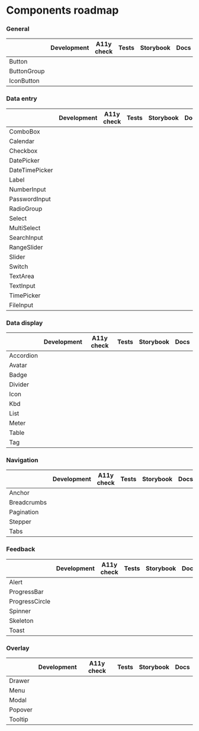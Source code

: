 # Components roadmap

### General

|             | Development | A11y check | Tests | Storybook | Docs |
| ----------- | :---------: | :--------: | :---: | :-------: | :--: |
| Button      |             |            |       |           |      |
| ButtonGroup |             |            |       |           |      |
| IconButton  |             |            |       |           |      |

### Data entry

|                | Development | A11y check | Tests | Storybook | Docs |
| -------------- | :---------: | :--------: | :---: | :-------: | :--: |
| ComboBox       |             |            |       |           |      |
| Calendar       |             |            |       |           |      |
| Checkbox       |             |            |       |           |      |
| DatePicker     |             |            |       |           |      |
| DateTimePicker |             |            |       |           |      |
| Label          |             |            |       |           |      |
| NumberInput    |             |            |       |           |      |
| PasswordInput  |             |            |       |           |      |
| RadioGroup     |             |            |       |           |      |
| Select         |             |            |       |           |      |
| MultiSelect    |             |            |       |           |      |
| SearchInput    |             |            |       |           |      |
| RangeSlider    |             |            |       |           |      |
| Slider         |             |            |       |           |      |
| Switch         |             |            |       |           |      |
| TextArea       |             |            |       |           |      |
| TextInput      |             |            |       |           |      |
| TimePicker     |             |            |       |           |      |
| FileInput      |             |            |       |           |      |

### Data display

|           | Development | A11y check | Tests | Storybook | Docs |
| --------- | :---------: | :--------: | :---: | :-------: | :--: |
| Accordion |             |            |       |           |      |
| Avatar    |             |            |       |           |      |
| Badge     |             |            |       |           |      |
| Divider   |             |            |       |           |      |
| Icon      |             |            |       |           |      |
| Kbd       |             |            |       |           |      |
| List      |             |            |       |           |      |
| Meter     |             |            |       |           |      |
| Table     |             |            |       |           |      |
| Tag       |             |            |       |           |      |

### Navigation

|             | Development | A11y check | Tests | Storybook | Docs |
| ----------- | :---------: | :--------: | :---: | :-------: | :--: |
| Anchor      |             |            |       |           |      |
| Breadcrumbs |             |            |       |           |      |
| Pagination  |             |            |       |           |      |
| Stepper     |             |            |       |           |      |
| Tabs        |             |            |       |           |      |

### Feedback

|                | Development | A11y check | Tests | Storybook | Docs |
| -------------- | :---------: | :--------: | :---: | :-------: | :--: |
| Alert          |             |            |       |           |      |
| ProgressBar    |             |            |       |           |      |
| ProgressCircle |             |            |       |           |      |
| Spinner        |             |            |       |           |      |
| Skeleton       |             |            |       |           |      |
| Toast          |             |            |       |           |      |

### Overlay

|         | Development | A11y check | Tests | Storybook | Docs |
| ------- | :---------: | :--------: | :---: | :-------: | :--: |
| Drawer  |             |            |       |           |      |
| Menu    |             |            |       |           |      |
| Modal   |             |            |       |           |      |
| Popover |             |            |       |           |      |
| Tooltip |             |            |       |           |      |
